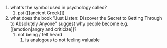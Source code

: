 1. what's the symbol used in psychology called?
	1. psi ([[ancient Greek]])
2. what does the book "Just Listen: Discover the Secret to Getting Through to Absolutely Anyone" suggest why people become e.g. [[emotion|angry and criticize]]?
	1. not being / felt heard
		1. is analogous to not feeling valuable